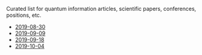 Curated list for quantum information articles, scientific papers, conferences, positions, etc.

- [2019-08-30](./2019-08-30.md)
- [2019-09-09](./2019-09-09.md)
- [2019-09-18](./2019-09-18.md)
- [2019-10-04](./2019-10-04.md)